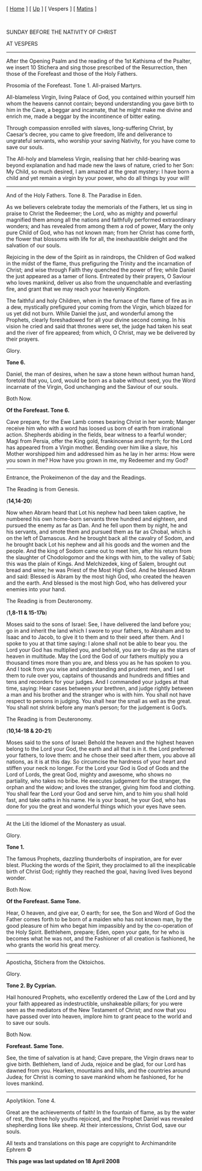 \[ [Home](index.md) \] \[ [Up](sunbefnat.md) \] \[ Vespers \] \[ [Matins](sunbefnatM.md) \]

 

SUNDAY BEFORE THE NATIVITY OF CHRIST

AT VESPERS

****

After the Opening Psalm and the reading of the 1st Kathisma of the Psalter, we insert 10 Stichera and sing those prescribed of the Resurrection, then those of the Forefeast and those of the Holy Fathers.

Prosomia of the Forefeast. Tone 1. All-praised Martyrs.

All-blameless Virgin, living Palace of God, you contained within yourself him whom the heavens cannot contain; beyond understanding you gave birth to him in the Cave, a beggar and incarnate, that he might make me divine and enrich me, made a beggar by the incontinence of bitter eating.

Through compassion enrolled with slaves, long-suffering Christ, by Caesar’s decree, you came to give freedom, life and deliverance to ungrateful servants, who worship your saving Nativity, for you have come to save our souls.

The All-holy and blameless Virgin, realising that her child-bearing was beyond explanation and had made new the laws of nature, cried to her Son: My Child, so much desired, I am amazed at the great mystery: I have born a child and yet remain a virgin by your power, who do all things by your will!

****

And of the Holy Fathers. Tone 8. The Paradise in Eden.

As we believers celebrate today the memorials of the Fathers, let us sing in praise to Christ the Redeemer; the Lord, who as mighty and powerful magnified them among all the nations and faithfully performed extraordinary wonders; and has revealed from among them a rod of power, Mary the only pure Child of God, who has not known man; from her Christ has come forth, the flower that blossoms with life for all, the inexhaustible delight and the salvation of our souls.

Rejoicing in the dew of the Spirit as in raindrops, the Children of God walked in the midst of the flame, thus prefiguring the Trinity and the incarnation of Christ; and wise through Faith they quenched the power of fire; while Daniel the just appeared as a tamer of lions. Entreated by their prayers, O Saviour who loves mankind, deliver us also from the unquenchable and everlasting fire, and grant that we may reach your heavenly Kingdom.

The faithful and holy Children, when in the furnace of the flame of fire as in a dew, mystically prefigured your coming from the Virgin, which blazed for us yet did not burn. While Daniel the just, and wonderful among the Prophets, clearly foreshadowed for all your divine second coming. In his vision he cried and said that thrones were set, the judge had taken his seat and the river of fire appeared; from which, O Christ, may we be delivered by their prayers.

Glory.

**Tone 6.**

Daniel, the man of desires, when he saw a stone hewn without human hand, foretold that you, Lord, would be born as a babe without seed, you the Word incarnate of the Virgin, God unchanging and the Saviour of our souls.

Both Now.

**Of the Forefeast. Tone 6.**

Cave prepare, for the Ewe Lamb comes bearing Christ in her womb; Manger receive him who with a word has loosed us born of earth from irrational action. Shepherds abiding in the fields, bear witness to a fearful wonder; Magi from Persia, offer the King gold, frankincense and myrrh; for the Lord has appeared from a Virgin mother. Bending over him like a slave, his Mother worshipped him and addressed him as he lay in her arms: How were you sown in me? How have you grown in me, my Redeemer and my God?

****

Entrance, the Prokeimenon of the day and the Readings.

The Reading is from Genesis.

(**14,14-20**)

Now when Abram heard that Lot his nephew had been taken captive, he numbered his own home-born servants three hundred and eighteen, and pursued the enemy as far as Dan. And he fell upon them by night, he and his servants, and smote them and pursued them as far as Chobal, which is on the left of Damascus. And he brought back all the cavalry of Sodom, and he brought back Lot his nephew and all his goods and the women and the people. And the king of Sodom came out to meet him, after his return from the slaughter of Chodologomor and the kings with him, to the valley of Sabi; this was the plain of Kings. And Melchizedek, king of Salem, brought out bread and wine; he was Priest of the Most High God. And he blessed Abram and said: Blessed is Abram by the most high God, who created the heaven and the earth. And blessed is the most high God, who has delivered your enemies into your hand.

The Reading is from Deuteronomy.

(**1,8-11 & 15-17b**)

Moses said to the sons of Israel: See, I have delivered the land before you; go in and inherit the land which I swore to your fathers, to Abraham and to Isaac and to Jacob, to give it to them and to their seed after them. And I spoke to you at that time saying: I alone shall not be able to bear you. the Lord your God has multiplied you, and behold, you are to-day as the stars of heaven in multitude. May the Lord the God of our fathers multiply you a thousand times more than you are, and bless you as he has spoken to you. And I took from you wise and understanding and prudent men, and I set them to rule over you, captains of thousands and hundreds and fifties and tens and recorders for your judges. And I commanded your judges at that time, saying: Hear cases between your brethren, and judge rightly between a man and his brother and the stranger who is with him. You shall not have respect to persons in judging. You shall hear the small as well as the great. You shall not shrink before any man’s person; for the judgement is God’s.

The Reading is from Deuteronomy.

(**10,14-18 & 20-21**)

Moses said to the sons of Israel: Behold the heaven and the highest heaven belong to the Lord your God, the earth and all that is in it. the Lord preferred your fathers, to love them: and he chose their seed after them, you above all nations, as it is at this day. So circumcise the hardness of your heart and stiffen your neck no longer. For the Lord your God is God of Gods and the Lord of Lords, the great God, mighty and awesome, who shows no partiality, who takes no bribe. He executes judgement for the stranger, the orphan and the widow; and loves the stranger, giving him food and clothing. You shall fear the Lord your God and serve him, and to him you shall hold fast, and take oaths in his name. He is your boast, he your God, who has done for you the great and wonderful things which your eyes have seen.

****

At the Liti the Idiomel of the Monastery as usual.

Glory.

**Tone 1.**

The famous Prophets, dazzling thunderbolts of inspiration, are for ever blest. Plucking the words of the Spirit, they proclaimed to all the inexplicable birth of Christ God; rightly they reached the goal, having lived lives beyond wonder.

Both Now.

**Of the Forefeast. Same Tone.**

Hear, O heaven, and give ear, O earth; for see, the Son and Word of God the Father comes forth to be born of a maiden who has not known man, by the good pleasure of him who begat him impassibly and by the co-operation of the Holy Spirit. Bethlehem, prepare; Eden, open your gate, for he who is becomes what he was not, and the Fashioner of all creation is fashioned, he who grants the world his great mercy.

****

Aposticha, Stichera from the Oktoichos.

Glory.

**Tone 2. By Cyprian.**

Hail honoured Prophets, who excellently ordered the Law of the Lord and by your faith appeared as indestructible, unshakeable pillars; for you were seen as the mediators of the New Testament of Christ; and now that you have passed over into heaven, implore him to grant peace to the world and to save our souls.

Both Now.

**Forefeast. Same Tone.**

See, the time of salvation is at hand; Cave prepare, the Virgin draws near to give birth. Bethlehem, land of Juda, rejoice and be glad, for our Lord has dawned from you. Hearken, mountains and hills, and the countries around Judea; for Christ is coming to save mankind whom he fashioned, for he loves mankind.

****

Apolytikion. Tone 4.

Great are the achievements of faith! In the fountain of flame, as by the water of rest, the three holy youths rejoiced, and the Prophet Daniel was revealed shepherding lions like sheep. At their intercessions, Christ God, save our souls.

All texts and translations on this page are copyright to Archimandrite Ephrem ©

**This page was last updated on 18 April 2008**

